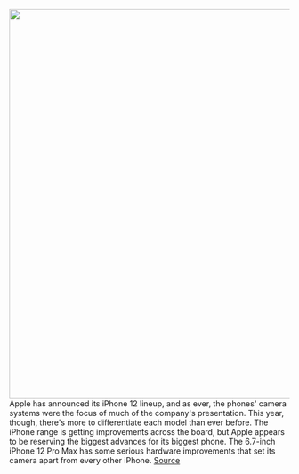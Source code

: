 <img src='https://cdn.vox-cdn.com/thumbor/cQZqMAcwARLAzvQSahU_BIJo1hs=/0x0:2400x1600/1200x800/filters:focal(1008x608:1392x992)/cdn.vox-cdn.com/uploads/chorus_image/image/67628649/Screen_Shot_2020_10_14_at_19.02.13.0.png' width='700px' /><br/>
Apple has announced its iPhone 12 lineup, and as ever, the phones' camera systems were the focus of much of the company's presentation. This year, though, there's more to differentiate each model than ever before. The iPhone range is getting improvements across the board, but Apple appears to be reserving the biggest advances for its biggest phone. The 6.7-inch iPhone 12 Pro Max has some serious hardware improvements that set its camera apart from every other iPhone.
<a href='https://www.theverge.com/21515571/iphone-12-pro-max-camera-quality-features'> Source <a/>